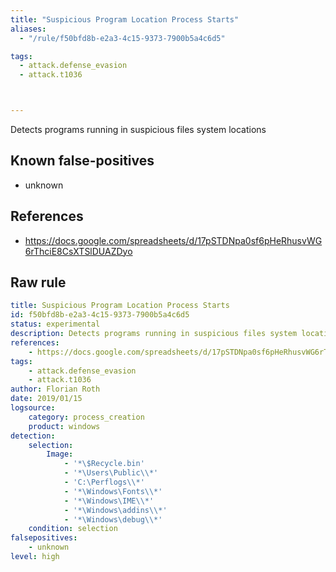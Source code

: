 ```yaml
---
title: "Suspicious Program Location Process Starts"
aliases:
  - "/rule/f50bfd8b-e2a3-4c15-9373-7900b5a4c6d5"

tags:
  - attack.defense_evasion
  - attack.t1036



---
```


Detects programs running in suspicious files system locations

<!--more-->


## Known false-positives

* unknown



## References

* https://docs.google.com/spreadsheets/d/17pSTDNpa0sf6pHeRhusvWG6rThciE8CsXTSlDUAZDyo


## Raw rule
```yaml
title: Suspicious Program Location Process Starts
id: f50bfd8b-e2a3-4c15-9373-7900b5a4c6d5
status: experimental
description: Detects programs running in suspicious files system locations
references:
    - https://docs.google.com/spreadsheets/d/17pSTDNpa0sf6pHeRhusvWG6rThciE8CsXTSlDUAZDyo
tags:
    - attack.defense_evasion
    - attack.t1036
author: Florian Roth
date: 2019/01/15
logsource:
    category: process_creation
    product: windows
detection:
    selection:
        Image:
            - '*\$Recycle.bin'
            - '*\Users\Public\\*'
            - 'C:\Perflogs\\*'
            - '*\Windows\Fonts\\*'
            - '*\Windows\IME\\*'
            - '*\Windows\addins\\*'
            - '*\Windows\debug\\*'
    condition: selection
falsepositives:
    - unknown
level: high

```
